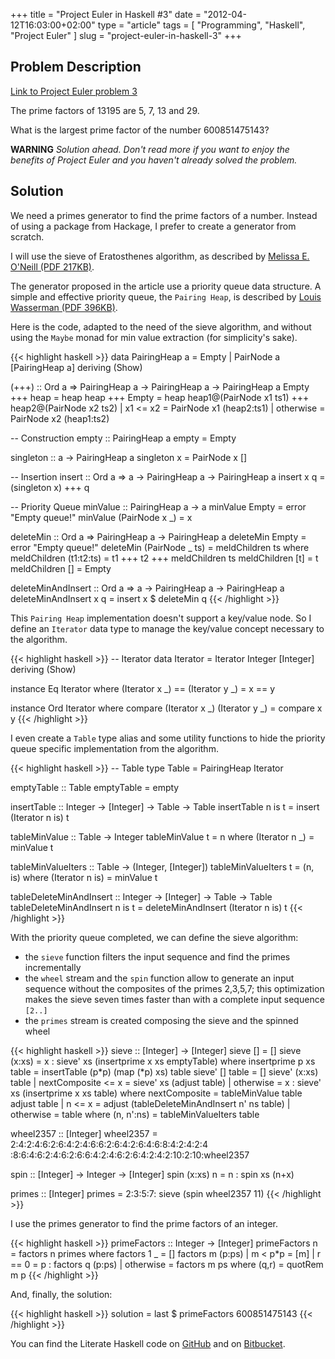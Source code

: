 +++
title      = "Project Euler in Haskell #3"
date       = "2012-04-12T16:03:00+02:00"
type       = "article"
tags       = [ "Programming", "Haskell", "Project Euler" ]
slug       = "project-euler-in-haskell-3"
+++

## Problem Description
[Link to Project Euler problem 3](http://projecteuler.net/problem=3)

The prime factors of 13195 are 5, 7, 13 and 29.

What is the largest prime factor of the number 600851475143?

__WARNING__
_Solution ahead. Don't read more if you want to enjoy the benefits of
Project Euler and you haven't already solved the problem._

<!--more-->
## Solution
We need a primes generator to find the prime factors of a number.
Instead of using a package from Hackage, I prefer to create a
generator from scratch.

I will use the sieve of Eratosthenes algorithm, as described by
[Melissa E. O'Neill (PDF 217KB)](http://www.cs.hmc.edu/~oneill/papers/Sieve-JFP.pdf).

The generator proposed in the article use a priority queue data structure.
A simple and effective priority queue, the `Pairing Heap`, is described
by [Louis Wasserman (PDF 396KB)](http://themonadreader.files.wordpress.com/2010/05/issue16.pdf).

Here is the code, adapted to the need of the sieve algorithm, and without
using the `Maybe` monad for min value extraction (for simplicity's sake).

{{< highlight haskell >}}
data PairingHeap a  =  Empty
                    |  PairNode a [PairingHeap a]
                       deriving (Show)

(+++)              :: Ord a => PairingHeap a -> PairingHeap a -> PairingHeap a
Empty  +++  heap   =  heap
heap   +++  Empty  =  heap
heap1@(PairNode x1 ts1)  +++  heap2@(PairNode x2 ts2)
    | x1 <= x2     =  PairNode x1 (heap2:ts1)
    | otherwise    =  PairNode x2 (heap1:ts2)

-- Construction
empty  :: PairingHeap a
empty  =  Empty

singleton    :: a -> PairingHeap a
singleton x  =  PairNode x []

-- Insertion
insert      :: Ord a => a -> PairingHeap a -> PairingHeap a
insert x q  =  (singleton x) +++ q

-- Priority Queue
minValue                 :: PairingHeap a ->  a
minValue Empty           =  error "Empty queue!"
minValue (PairNode x _)  =  x

deleteMin                  :: Ord a => PairingHeap a -> PairingHeap a
deleteMin Empty            =  error "Empty queue!"
deleteMin (PairNode _ ts)  =  meldChildren ts
    where
      meldChildren (t1:t2:ts)  =  t1 +++ t2 +++ meldChildren ts
      meldChildren [t]         =  t
      meldChildren []          =  Empty

deleteMinAndInsert      :: Ord a => a -> PairingHeap a -> PairingHeap a
deleteMinAndInsert x q  =  insert x $ deleteMin q
{{< /highlight >}}

This `Pairing Heap` implementation doesn't support a key/value node.
So I define an `Iterator` data type to manage the key/value concept
necessary to the algorithm.

{{< highlight haskell >}}
-- Iterator
data Iterator = Iterator Integer [Integer]
    deriving (Show)

instance Eq Iterator where
    (Iterator x _) == (Iterator y _) = x == y

instance Ord Iterator where
    compare (Iterator x _) (Iterator y _) = compare x y
{{< /highlight >}}

I even create a `Table` type alias and some utility functions to hide
the priority queue specific implementation from the algorithm.

{{< highlight haskell >}}
-- Table
type Table = PairingHeap Iterator

emptyTable  :: Table
emptyTable  =  empty

insertTable         :: Integer -> [Integer] -> Table -> Table
insertTable n is t  =  insert (Iterator n is) t

tableMinValue    :: Table -> Integer
tableMinValue t  =  n
    where
      (Iterator n _) = minValue t

tableMinValueIters    :: Table -> (Integer, [Integer])
tableMinValueIters t  =  (n, is)
    where
      (Iterator n is)  =  minValue t

tableDeleteMinAndInsert         :: Integer -> [Integer] -> Table -> Table
tableDeleteMinAndInsert n is t  =  deleteMinAndInsert (Iterator n is) t
{{< /highlight >}}

With the priority queue completed, we can define the sieve algorithm:

* the `sieve` function filters the input sequence and find the primes incrementally
* the `wheel` stream and the `spin` function allow to generate an input sequence
  without the composites of the primes 2,3,5,7; this optimization makes the sieve seven
  times faster than with a complete input sequence `[2..]`
* the `primes` stream is created composing the sieve and the spinned wheel

{{< highlight haskell >}}
sieve         :: [Integer] -> [Integer]
sieve []      =  []
sieve (x:xs)  =  x : sieve' xs (insertprime x xs emptyTable)
    where
      insertprime p xs table  =  insertTable (p*p) (map (*p) xs) table
      sieve' [] table  =  []
      sieve' (x:xs) table
          | nextComposite <= x  =  sieve' xs (adjust table)
          | otherwise           =  x : sieve' xs (insertprime x xs table)
          where
            nextComposite  =  tableMinValue table
            adjust table
                | n <= x     =  adjust (tableDeleteMinAndInsert n' ns table)
                | otherwise  =  table
                where
                  (n, n':ns)  =  tableMinValueIters table

wheel2357 :: [Integer]
wheel2357 = 2:4:2:4:6:2:6:4:2:4:6:6:2:6:4:2:6:4:6:8:4:2:4:2:4
            :8:6:4:6:2:4:6:2:6:6:4:2:4:6:2:6:4:2:4:2:10:2:10:wheel2357

spin           :: [Integer] -> Integer -> [Integer]
spin (x:xs) n  =  n : spin xs (n+x)

primes  :: [Integer]
primes  =  2:3:5:7: sieve (spin wheel2357 11)
{{< /highlight >}}

I use the primes generator to find the prime factors of an integer.

{{< highlight haskell >}}
primeFactors    :: Integer -> [Integer]
primeFactors n  =  factors n primes
    where
      factors 1 _                   =  []
      factors m (p:ps) | m < p*p    =  [m]
                       | r == 0     =  p : factors q (p:ps)
                       | otherwise  =  factors m ps
                       where (q,r)  =  quotRem m p
{{< /highlight >}}

And, finally, the solution:

{{< highlight haskell >}}
solution = last $ primeFactors 600851475143
{{< /highlight >}}

You can find the Literate Haskell code on [GitHub](https://github.com/maurotrb/mt-euler)
and on [Bitbucket](https://bitbucket.org/maurotrb/mt-euler).

